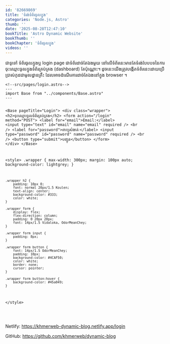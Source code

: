 ```yaml
---
id: '82669869'
title: 'ទំរង់​ទំព័រ​ចូល​ក្នុង'
categories: 'Node.js, Astro'
thumb: ''
date: '2025-08-28T12:47:10'
bookTitle: 'Astro Dynamic Website'
bookThumb: ''
bookChapter: 'ទំព័រ​ចូល​ក្នុង'
videos: ''
---
```

<p>ជា​ទូទៅ ទំព័រ​ចូលក្នុង​ឬ login page ជា​ទំព័រ​ដាច់​តែ​ឯង​មួយ​ នៅ​លើ​ទំព័រ​​នេះ​មាន​តែ​ទំរង់​បែបបទ​នៃ​ការចុះ​ឈ្មោះ​ចូល​ក្នុង​ទំព័រ​គ្រប់គ្រង (dashboard) តែ​ប៉ុណ្ណោះ​។ ដូចនេះ​យើង​ត្រូវ​បង្កើត​ទំព័រ​នេះ​ដោយ​ប្រើប្រាស់​កូដ​ជា​មូលដ្ឋាន​គ្រឹះ ដែល​អាច​ដំណើរការ​ដាច់​តែ​ឯង​នៅក្នុង​ browser ។</p><pre><code class="svelte">&lt;!--src/pages/login.astro--&gt;
---
import Base from "../components/Base.astro"
---

&lt;Base pageTitle="Login"&gt;
    &lt;div class="wrapper"&gt;
        &lt;h2&gt;ចុះ​ឈ្មោះ​ចូល​ទំព័រ​គ្រប់គ្រង&lt;/h2&gt;
        &lt;form action="/login" method="POST"&gt;
            &lt;label for="email"&gt;Email:&lt;/label&gt;
            &lt;input type="text" id="email" name="email" required /&gt;
            &lt;br /&gt;
            &lt;label for="password"&gt;ពាក្យ​សំងាត់ៈ&lt;/label&gt;
            &lt;input type="password" id="password" name="password" required /&gt;
            &lt;br /&gt;
            &lt;button type="submit"&gt;បញ្ជូន&lt;/button&gt;
        &lt;/form&gt;
    &lt;/div&gt;
&lt;/Base&gt;

&lt;style&gt;
    .wrapper {
        max-width: 300px;
        margin: 100px auto;
        background-color: lightgrey;
    }

    .wrapper h2 {
        padding: 10px 0;
        font: normal 20px/1.5 Koulen;
        text-align: center;
        background-color: #333;
        color: white;
    }
    
    .wrapper form {
        display: flex;
        flex-direction: column;
        padding: 0 20px 20px;
        font: 14px/1.5 Vidaloka, OdorMeanChey;
    }
    
    .wrapper form input {
        padding: 8px;
    }
    
    .wrapper form button {
        font: 14px/1.5 OdorMeanChey;
        padding: 10px;
        background-color: #4CAF50;
        color: white;
        border: none;
        cursor: pointer;
    }
    
    .wrapper form button:hover {
        background-color: #45a049;
    }
&lt;/style&gt;</code></pre><p>&nbsp;</p><p>Netlify: <a href="https://khmerweb-dynamic-blog.netlify.app/login">https://khmerweb-dynamic-blog.netlify.app/login</a></p><p>GitHub: <a href="https://github.com/khmerweb/dynamic-blog">https://github.com/khmerweb/dynamic-blog</a></p>